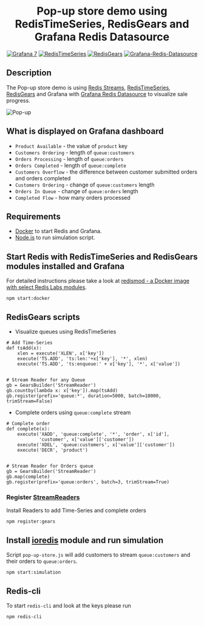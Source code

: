 <h1 align="center">Pop-up store demo using RedisTimeSeries, RedisGears and Grafana Redis Datasource</h1>

<div id="badges" align="center">

[![Grafana 7](https://img.shields.io/badge/Grafana-7-blue)](https://www.grafana.com)
[![RedisTimeSeries](https://img.shields.io/badge/RedisTimeSeries-inspired-yellowgreen)](https://oss.redislabs.com/redistimeseries/)
[![RedisGears](https://img.shields.io/badge/RedisGears-powered-orange)](https://oss.redislabs.com/redisgears/)
[![Grafana-Redis-Datasource](https://img.shields.io/badge/GrafanaRedisDatasource-integrated-yellow)](https://github.com/RedisTimeSeries/grafana-redis-datasource)

</div>

## Description

The Pop-up store demo is using [Redis Streams](https://redis.io/topics/streams-intro), [RedisTimeSeries](https://oss.redislabs.com/redistimeseries/), [RedisGears](https://oss.redislabs.com/redisgears/) and Grafana with [Grafana Redis Datasource](https://github.com/RedisTimeSeries/grafana-redis-datasource) to visualize sale progress.

![Pop-up](https://github.com/mikhailredis/redis-pop-up-store/blob/master/images/pop-up.gif)

## What is displayed on Grafana dashboard

- `Product Available` - the value of `product` key
- `Customers Ordering` - length of `queue:customers`
- `Orders Processing` - length of `queue:orders`
- `Orders Completed` - length of `queue:complete`
- `Customers Overflow` - the difference between customer submitted orders and orders completed
- `Customers Ordering` - change of `queue:customers` length
- `Orders In Queue` - change of `queue:orders` length
- `Completed Flow` - how many orders processed

## Requirements

- [Docker](https://docker.com) to start Redis and Grafana.
- [Node.js](https://nodejs.org) to run simulation script.

## Start Redis with RedisTimeSeries and RedisGears modules installed and Grafana

For detailed instructions please take a look at [redismod - a Docker image with select Redis Labs modules](https://hub.docker.com/r/redislabs/redismod).

```
npm start:docker
```

## RedisGears scripts

- Visualize queues using RedisTimeSeries

```
# Add Time-Series
def tsAdd(x):
    xlen = execute('XLEN', x['key'])
    execute('TS.ADD', 'ts:len:'+x['key'], '*', xlen)
    execute('TS.ADD', 'ts:enqueue:' + x['key'], '*', x['value'])


# Stream Reader for any Queue
gb = GearsBuilder('StreamReader')
gb.countby(lambda x: x['key']).map(tsAdd)
gb.register(prefix='queue:*', duration=5000, batch=10000, trimStream=False)
```

- Complete orders using `queue:complete` stream

```
# Complete order
def complete(x):
    execute('XADD', 'queue:complete', '*', 'order', x['id'],
            'customer', x['value']['customer'])
    execute('XDEL', 'queue:customers', x['value']['customer'])
    execute('DECR', 'product')


# Stream Reader for Orders queue
gb = GearsBuilder('StreamReader')
gb.map(complete)
gb.register(prefix='queue:orders', batch=3, trimStream=True)
```

### Register [StreamReaders](https://oss.redislabs.com/redisgears/readers.html#streamreader)

Install Readers to add Time-Series and complete orders

```
npm register:gears
```

## Install [ioredis](https://github.com/luin/ioredis) module and run simulation

Script `pop-up-store.js` will add customers to stream `queue:customers` and their orders to `queue:orders`.

```
npm start:simulation
```

## Redis-cli

To start `redis-cli` and look at the keys please run

```
npm redis-cli
```
